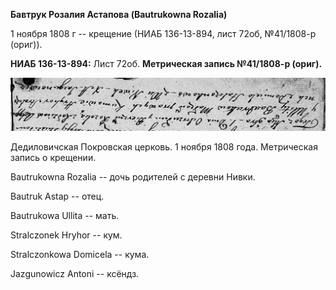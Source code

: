 **Бавтрук Розалия Астапова (Bautrukowna Rozalia)**

1 ноября 1808 г -- крещение (НИАБ 136-13-894, лист 72об, №41/1808-р
(ориг)).

**НИАБ 136-13-894:** Лист 72об. **Метрическая запись №41/1808-р
(ориг).**

![](./media/4b40419e2ddd90d5b56b890904972cca077de8a4.png)

Дедиловичская Покровская церковь. 1 ноября 1808 года. Метрическая запись
о крещении.

Bautrukowna Rozalia -- дочь родителей с деревни Нивки.

Bautruk Astap -- отец.

Bautrukowa Ullita -- мать.

Stralczonek Hryhor -- кум.

Stralczonkowa Domicela -- кума.

Jazgunowicz Antoni -- ксёндз.

